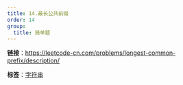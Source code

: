 ```yaml
---
title: 14.最长公共前缀
order: 14
group:
  title: 简单题
---
```


**链接**：https://leetcode-cn.com/problems/longest-common-prefix/description/

**标签**：<a href="https://leetcode-cn.com/tag/string/problemset/"><Badge>字符串</Badge></a>

